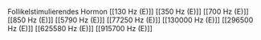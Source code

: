 Follikelstimulierendes Hormon
[[130 Hz (E)]]
[[350 Hz (E)]]
[[700 Hz (E)]]
[[850 Hz (E)]]
[[5790 Hz (E)]]
[[77250 Hz (E)]]
[[130000 Hz (E)]]
[[296500 Hz (E)]]
[[625580 Hz (E)]]
[[915700 Hz (E)]]